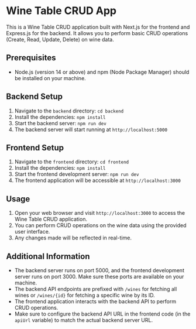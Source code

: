 # Wine Table CRUD App

This is a Wine Table CRUD application built with Next.js for the frontend and Express.js for the backend. It allows you to perform basic CRUD operations (Create, Read, Update, Delete) on wine data.

## Prerequisites

- Node.js (version 14 or above) and npm (Node Package Manager) should be installed on your machine.

## Backend Setup

1. Navigate to the `backend` directory: `cd backend`
2. Install the dependencies: `npm install`
3. Start the backend server: `npm run dev`
4. The backend server will start running at `http://localhost:5000`

## Frontend Setup

1. Navigate to the `frontend` directory: `cd frontend`
2. Install the dependencies: `npm install`
3. Start the frontend development server: `npm run dev`
4. The frontend application will be accessible at `http://localhost:3000`

## Usage

1. Open your web browser and visit `http://localhost:3000` to access the Wine Table CRUD application.
2. You can perform CRUD operations on the wine data using the provided user interface.
3. Any changes made will be reflected in real-time.

## Additional Information

- The backend server runs on port 5000, and the frontend development server runs on port 3000. Make sure these ports are available on your machine.
- The backend API endpoints are prefixed with `/wines` for fetching all wines or `/wines/{id}` for fetching a specific wine by its ID.
- The frontend application interacts with the backend API to perform CRUD operations.
- Make sure to configure the backend API URL in the frontend code (in the `apiUrl` variable) to match the actual backend server URL.
